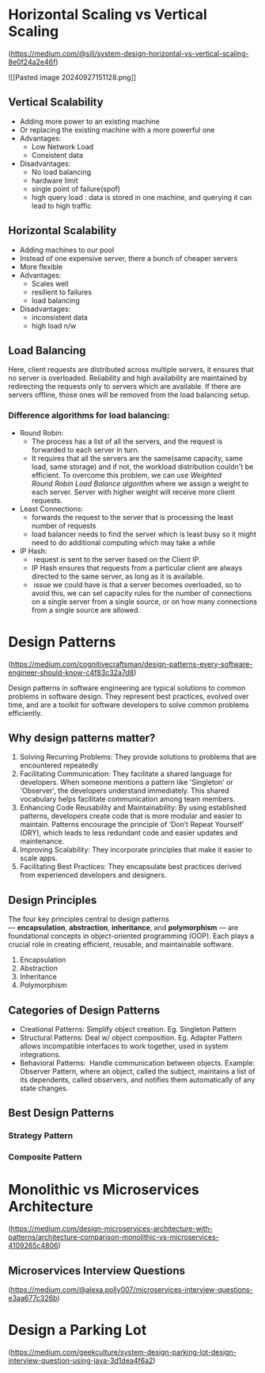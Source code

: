 # Horizontal Scaling vs Vertical Scaling
(https://medium.com/@sill/system-design-horizontal-vs-vertical-scaling-8e0f24a2e46f)

![[Pasted image 20240927151128.png]]

## Vertical Scalability
- Adding more power to an existing machine 
- Or replacing the existing machine with a more powerful one
- Advantages:
	- Low Network Load
	- Consistent data
- Disadvantages:
	- No load balancing
	- hardware limit
	- single point of failure(spof)
	- high query load : data is stored in one machine, and querying it can lead to high traffic

## Horizontal Scalability
- Adding machines to our pool
- Instead of one expensive server, there a bunch of cheaper servers
- More flexible
- Advantages:
	- Scales well
	- resilient to failures
	- load balancing
- Disadvantages:
	- inconsistent data
	- high load n/w

## Load Balancing
Here, client requests are distributed across multiple servers, it ensures that no server is overloaded.
Reliability and high availability are maintained by redirecting the requests only to servers which are available. If there are servers offline, those ones will be removed from the load balancing setup.

### Difference algorithms for load balancing:
- Round Robin: 
	- The process has a list of all the servers, and the request is forwarded to each server in turn.
	- It requires that all the servers are the same(same capacity, same load, same storage) and if not, the workload distribution couldn't be efficient. To overcome this problem, we can use _Weighted Round_ _Robin Load Balance algorithm_ where we assign a weight to each server. Server with higher weight will receive more client requests.
- Least Connections:
	- forwards the request to the server that is processing the least number of requests
	- load balancer needs to find the server which is least busy so it might need to do additional computing which may take a while
- IP Hash:
	-  request is sent to the server based on the Client IP. 
	- IP Hash ensures that requests from a particular client are always directed to the same server, as long as it is available.
	-  issue we could have is that a server becomes overloaded, so to avoid this, we can set capacity rules for the number of connections on a single server from a single source, or on how many connections from a single source are allowed.
# Design Patterns
(https://medium.com/cognitivecraftsman/design-patterns-every-software-engineer-should-know-c4f83c32a7d8)

Design patterns in software engineering are typical solutions to common problems in software design. They represent best practices, evolved over time, and are a toolkit for software developers to solve common problems efficiently.

## Why design patterns matter?
1. Solving Recurring Problems: They provide solutions to problems that are encountered repeatedly
2. Facilitating Communication: They facilitate a shared language for developers. When someone mentions a pattern like 'Singleton' or 'Observer', the developers understand immediately. This shared vocabulary helps facilitate communication among team members.
3. Enhancing Code Reusability and Maintainability: By using established patterns, developers create code that is more modular and easier to maintain. Patterns encourage the principle of ‘Don’t Repeat Yourself’ (DRY), which leads to less redundant code and easier updates and maintenance.
4. Improving Scalability: They incorporate principles that make it easier to scale apps. 
5. Facilitating Best Practices: They encapsulate best practices derived from experienced developers and designers. 

## Design Principles
The four key principles central to design patterns — **encapsulation**, **abstraction**, **inheritance**, and **polymorphism** — are foundational concepts in object-oriented programming (OOP). Each plays a crucial role in creating efficient, reusable, and maintainable software.

1. Encapsulation
2. Abstraction
3. Inheritance
4. Polymorphism

## Categories of Design Patterns
- Creational Patterns: Simplify object creation. Eg. Singleton Pattern
- Structural Patterns: Deal w/ object composition. Eg. Adapter Pattern allows incompatible interfaces to work together, used in system integrations.
- Behavioral Patterns:  Handle communication between objects. Example: Observer Pattern, where an object, called the subject, maintains a list of its dependents, called observers, and notifies them automatically of any state changes.

## Best Design Patterns
### Strategy Pattern
### Composite Pattern


# Monolithic vs Microservices Architecture
(https://medium.com/design-microservices-architecture-with-patterns/architecture-comparison-monolithic-vs-microservices-4109265c4806)

## Microservices Interview Questions
(https://medium.com/@alexa.polly007/microservices-interview-questions-e3aa677c326b)

# Design a Parking Lot
(https://medium.com/geekculture/system-design-parking-lot-design-interview-question-using-java-3d1dea4f6a2)




